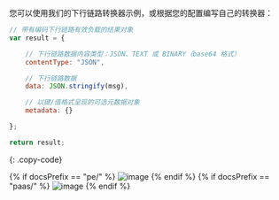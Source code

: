 您可以使用我们的下行链路转换器示例，或根据您的配置编写自己的转换器：

```javascript
// 带有编码下行链路有效负载的结果对象
var result = {

    // 下行链路数据内容类型：JSON、TEXT 或 BINARY（base64 格式）
    contentType: "JSON",

    // 下行链路数据
    data: JSON.stringify(msg),

    // 以键/值格式呈现的可选元数据对象
    metadata: {}

};

return result;
``` 
{: .copy-code}

{% if docsPrefix == "pe/" %}
![image](/images/user-guide/integrations/udp/udp-create-downlink-converter-java-pe.png)
{% endif %}
{% if docsPrefix == "paas/" %}
![image](/images/user-guide/integrations/udp/udp-create-downlink-converter-java-paas.png)
{% endif %}